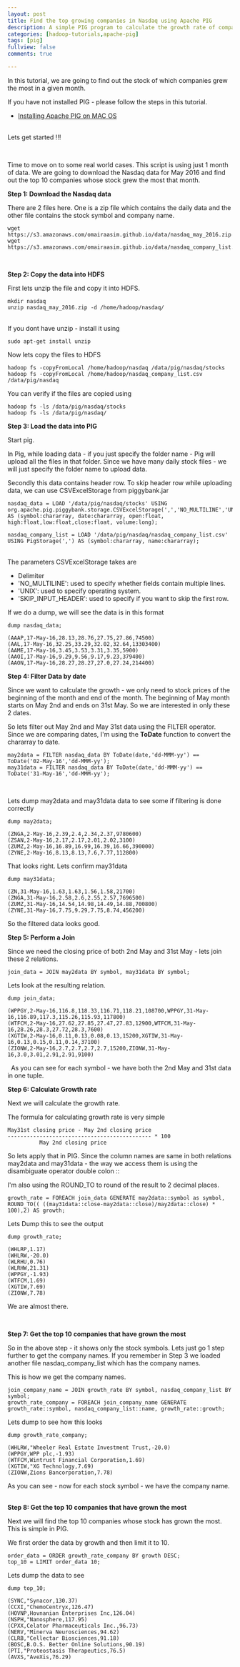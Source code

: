 ```yaml
---
layout: post
title: Find the top growing companies in Nasdaq using Apache PIG
description: A simple PIG program to calculate the growth rate of companies in a given month.
categories: [hadoop-tutorials,apache-pig]
tags: [pig]
fullview: false
comments: true

---
```


In this tutorial, we are going to find out the stock of which companies grew the most in a given month.

If you have not installed PIG - please follow the steps in this tutorial.

  - [Installing Apache PIG on MAC OS](/hadoop-tutorials/apache-pig/2016/06/15/install-apache-pig.html)

&nbsp;    
Lets get started !!!

&nbsp;

Time to move on to some real world cases. This script is using just 1 month of data. We are going to download the Nasdaq data for May 2016 and find out the top 10 companies whose stock grew the most that month.

**Step 1: Download the Nasdaq data**

There are 2 files here. One is a zip file which contains the daily data and the other file contains the stock symbol and company name.

```
wget https://s3.amazonaws.com/omairaasim.github.io/data/nasdaq_may_2016.zip
wget https://s3.amazonaws.com/omairaasim.github.io/data/nasdaq_company_list.csv
```
&nbsp;  

**Step 2: Copy the data into HDFS**

First lets unzip the file and copy it into HDFS.

```
mkdir nasdaq
unzip nasdaq_may_2016.zip -d /home/hadoop/nasdaq/
```
&nbsp;  
If you dont have unzip - install it using

```
sudo apt-get install unzip
```

Now lets copy the files to HDFS

```
hadoop fs -copyFromLocal /home/hadoop/nasdaq /data/pig/nasdaq/stocks
hadoop fs -copyFromLocal /home/hadoop/nasdaq_company_list.csv /data/pig/nasdaq
```

You can verify if the files are copied using

```
hadoop fs -ls /data/pig/nasdaq/stocks
hadoop fs -ls /data/pig/nasdaq/
```

**Step 3: Load the data into PIG**

Start pig.

In Pig, while loading data - if you just specify the folder name - Pig will upload all the files in that folder. Since we have many daily stock files - we will just specify the folder name to upload data.

Secondly this data contains header row. To skip header row while uploading data, we can use CSVExcelStorage from piggybank.jar

```
nasdaq_data = LOAD '/data/pig/nasdaq/stocks' USING org.apache.pig.piggybank.storage.CSVExcelStorage(',','NO_MULTILINE','UNIX','SKIP_INPUT_HEADER') AS (symbol:chararray, date:chararray, open:float, high:float,low:float,close:float, volume:long);

nasdaq_company_list = LOAD '/data/pig/nasdaq/nasdaq_company_list.csv' USING PigStorage(',') AS (symbol:chararray, name:chararray);
```
&nbsp;  
The parameters CSVExcelStorage takes are

- Delimiter
- 'NO_MULTILINE': used to specify whether fields contain multiple lines.
- 'UNIX': used to specify operating system.
- 'SKIP_INPUT_HEADER': used to specify if you want to skip the first row.

If we do a dump, we will see the data is in this format

```
dump nasdaq_data;

(AAAP,17-May-16,28.13,28.76,27.75,27.86,74500)
(AAL,17-May-16,32.25,33.29,32.02,32.64,13303400)
(AAME,17-May-16,3.45,3.53,3.31,3.35,5900)
(AAOI,17-May-16,9.29,9.56,9.17,9.23,379400)
(AAON,17-May-16,28.27,28.27,27.0,27.24,214400)

```

**Step 4: Filter Data by date**

Since we want to calculate the growth - we only need to stock prices of the beginning of the month and end of the month. The beginning of May month starts on May 2nd and ends on 31st May. So we are interested in only these 2 dates.

So lets filter out May 2nd and May 31st data using the FILTER operator. Since we are comparing dates, I'm using the **ToDate** function to convert the chararray to date.

```
may2data = FILTER nasdaq_data BY ToDate(date,'dd-MMM-yy') == ToDate('02-May-16','dd-MMM-yy');
may31data = FILTER nasdaq_data BY ToDate(date,'dd-MMM-yy') == ToDate('31-May-16','dd-MMM-yy');
```
&nbsp;  

Lets dump may2data and may31data data to see some if filtering is done correctly

```
dump may2data;

(ZNGA,2-May-16,2.39,2.4,2.34,2.37,9780600)
(ZSAN,2-May-16,2.17,2.17,2.01,2.02,3100)
(ZUMZ,2-May-16,16.89,16.99,16.39,16.66,390000)
(ZYNE,2-May-16,8.13,8.13,7.6,7.77,112800)
```

That looks right. Lets confirm may31data

```
dump may31data;

(ZN,31-May-16,1.63,1.63,1.56,1.58,21700)
(ZNGA,31-May-16,2.58,2.6,2.55,2.57,7696500)
(ZUMZ,31-May-16,14.54,14.98,14.49,14.88,700800)
(ZYNE,31-May-16,7.75,9.29,7.75,8.74,456200)
```

So the filtered data looks good.

**Step 5: Perform a Join**

Since we need the closing price of both 2nd May and 31st May - lets join these 2 relations.

```
join_data = JOIN may2data BY symbol, may31data BY symbol;
```

Lets look at the resulting relation.

```
dump join_data;

(WPPGY,2-May-16,116.8,118.33,116.71,118.21,108700,WPPGY,31-May-16,116.89,117.3,115.26,115.93,117800)
(WTFCM,2-May-16,27.62,27.85,27.47,27.83,12900,WTFCM,31-May-16,28.26,28.3,27.72,28.3,7600)
(XGTIW,2-May-16,0.11,0.13,0.08,0.13,15200,XGTIW,31-May-16,0.13,0.15,0.11,0.14,37100)
(ZIONW,2-May-16,2.7,2.7,2.7,2.7,15200,ZIONW,31-May-16,3.0,3.01,2.91,2.91,9100)

```
&nbsp;
As you can see for each symbol - we have both the 2nd May and 31st data in one tuple.

**Step 6: Calculate Growth rate**

Next we will calculate the growth rate.

The formula for calculating growth rate is very simple

```
May31st closing price - May 2nd closing price
--------------------------------------------- * 100
          May 2nd closing price
```

So lets apply that in PIG. Since the column names are same in both relations may2data and may31data - the way we access them is using the disambiguate operator double colon ::

I'm also using the ROUND_TO to round of the result to 2 decimal places.

```
growth_rate = FOREACH join_data GENERATE may2data::symbol as symbol,
ROUND_TO(( ((may31data::close-may2data::close)/may2data::close) * 100),2) AS growth;

```

Lets Dump this to see the output

```
dump growth_rate;

(WHLRP,1.17)
(WHLRW,-20.0)
(WLRHU,0.76)
(WLRHW,21.31)
(WPPGY,-1.93)
(WTFCM,1.69)
(XGTIW,7.69)
(ZIONW,7.78)

```

We are almost there.

&nbsp;  

**Step 7: Get the top 10 companies that have grown the most**

So in the above step - it shows only the stock symbols. Lets just go 1 step further to get the company names. If you remember in Step 3 we loaded another file nasdaq_company_list which has the company names.

This is how we get the company names.

```
join_company_name = JOIN growth_rate BY symbol, nasdaq_company_list BY symbol;
growth_rate_company = FOREACH join_company_name GENERATE growth_rate::symbol, nasdaq_company_list::name, growth_rate::growth;

```

Lets dump to see how this looks

```
dump growth_rate_company;

(WHLRW,"Wheeler Real Estate Investment Trust,-20.0)
(WPPGY,WPP plc,-1.93)
(WTFCM,Wintrust Financial Corporation,1.69)
(XGTIW,"XG Technology,7.69)
(ZIONW,Zions Bancorporation,7.78)

```

As you can see - now for each stock symbol - we have the company name.
&nbsp;  


**Step 8: Get the top 10 companies that have grown the most**

Next we will find the top 10 companies whose stock has grown the most. This is simple in PIG.

We first order the data by growth and then limit it to 10.

```
order_data = ORDER growth_rate_company BY growth DESC;
top_10 = LIMIT order_data 10;
```

Lets dump the data to see

```
dump top_10;

(SYNC,"Synacor,130.37)
(CCXI,"ChemoCentryx,126.47)
(HOVNP,Hovnanian Enterprises Inc,126.04)
(NSPH,"Nanosphere,117.95)
(CPXX,Celator Pharmaceuticals Inc.,96.73)
(NERV,"Minerva Neurosciences,94.62)
(CLRB,"Cellectar Biosciences,91.18)
(BOSC,B.O.S. Better Online Solutions,90.19)
(PTI,"Proteostasis Therapeutics,76.5)
(AVXS,"AveXis,76.29)
```

&nbsp;  

